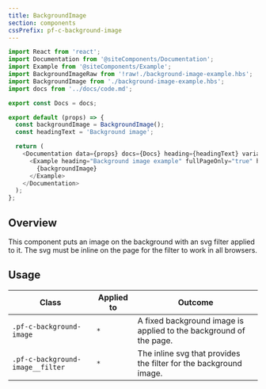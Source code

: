 ```yaml
---
title: BackgroundImage
section: components
cssPrefix: pf-c-background-image
---
```

```js
import React from 'react';
import Documentation from '@siteComponents/Documentation';
import Example from '@siteComponents/Example';
import BackgroundImageRaw from '!raw!./background-image-example.hbs';
import BackgroundImage from './background-image-example.hbs';
import docs from '../docs/code.md';

export const Docs = docs;

export default (props) => {
  const backgroundImage = BackgroundImage();
  const headingText = 'Background image';

  return (
    <Documentation data={props} docs={Docs} heading={headingText} variablesRoot={variablesRoot}>
      <Example heading="Background image example" fullPageOnly="true" handlebars={BackgroundImageRaw}>
        {backgroundImage}
      </Example>
    </Documentation>
  );
};
```

## Overview

This component puts an image on the background with an svg filter applied to it. The svg must be inline on the page for the filter to work in all browsers.

## Usage

| Class | Applied to | Outcome |
| -- | -- | -- |
| `.pf-c-background-image` | `*` |  A fixed background image is applied to the background of the page. |
| `.pf-c-background-image__filter` | `*` |  The inline svg that provides the filter for the background image. |

